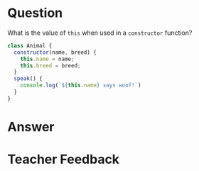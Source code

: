 # Question
What is the value of `this` when used in a `constructor` function? 

```js
class Animal {
  constructor(name, breed) {
    this.name = name;
    this.breed = breed;
  }
  speak() {
    console.log(`${this.name} says woof!`)
  }
}
```

# Answer

# Teacher Feedback